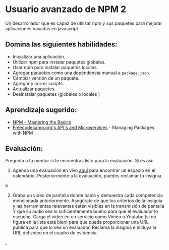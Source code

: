 # Usuario avanzado de NPM 2

Un desarrollador que es capaz de utilizar npm y sus paquetes para mejorar aplicaciones basadas en javascript.

## Domina las siguientes habilidades:

- Inicializar una aplicación.
- Utilizar npm para instalar paquetes globales.
- Usar npm para instalar paquetes locales.
- Agregar paquetes como una dependencia manual a `package.json`.
- Cambiar versión de un paquete.
- Agregar y correr scripts.
- Actualizar paquetes.
- Desinstalar paquetes (globales o locales )

## Aprendizaje sugerido:

- [NPM - Mastering the Basics](https://www.udemy.com/course/npm-mastering-the-basics/)
- [Freecodecamp.org's API's and Microservices](https://www.freecodecamp.org/learn) - Managing Packages with NPM

## Evaluación:

Pregunta a tu mentor si te encuentras listo para la evaluación. Si es así:

1. Agenda una evaluación en vivo [aquí](https://webdev.codex.academy/mastery-eval-4?badge=wZylSksQS5-oTRCxohLp-w) para encontrar un espacio en el calendario. Posteriormente a la evaluación, puedes reclamar tu insignia.

ó

2. Graba un video de pantalla donde habla y demuestra cada competencia mencionada anteriormente. Asegúrate de que los criterios de la insignia y las herramientas relevantes estén visibles en la transmisión de pantalla Y que su audio sea lo suficientemente bueno para que el evaluador lo escuche. Carga el video en un servicio como Vimeo o Youtube (si no figura en la lista está bien) para que pueda proporcionar una URL pública para que lo vea un evaluador. Reclama la insignia e incluya la URL del video en el cuadro de evidencia.

[.](level-4)
